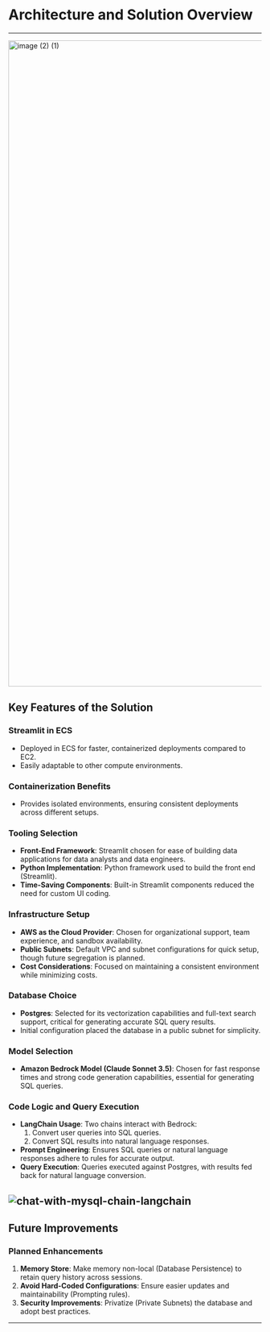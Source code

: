 # Architecture and Solution Overview
---
<img width="1283" alt="image (2) (1)" src="https://github.com/user-attachments/assets/2bc8775e-de5a-4662-af27-6d5c094fe4c5">

## Key Features of the Solution

### Streamlit in ECS
- Deployed in ECS for faster, containerized deployments compared to EC2.
- Easily adaptable to other compute environments.

### Containerization Benefits
- Provides isolated environments, ensuring consistent deployments across different setups.

### Tooling Selection
- **Front-End Framework**: Streamlit chosen for ease of building data applications for data analysts and data engineers.
- **Python Implementation**: Python framework used to build the front end (Streamlit).
- **Time-Saving Components**: Built-in Streamlit components reduced the need for custom UI coding.

### Infrastructure Setup
- **AWS as the Cloud Provider**: Chosen for organizational support, team experience, and sandbox availability.
- **Public Subnets**: Default VPC and subnet configurations for quick setup, though future segregation is planned.
- **Cost Considerations**: Focused on maintaining a consistent environment while minimizing costs.

### Database Choice
- **Postgres**: Selected for its vectorization capabilities and full-text search support, critical for generating accurate SQL query results.
- Initial configuration placed the database in a public subnet for simplicity.

### Model Selection
- **Amazon Bedrock Model (Claude Sonnet 3.5)**: Chosen for fast response times and strong code generation capabilities, essential for generating SQL queries.

### Code Logic and Query Execution
- **LangChain Usage**: Two chains interact with Bedrock:
  1. Convert user queries into SQL queries.
  2. Convert SQL results into natural language responses.
- **Prompt Engineering**: Ensures SQL queries or natural language responses adhere to rules for accurate output.
- **Query Execution**: Queries executed against Postgres, with results fed back for natural language conversion.

![chat-with-mysql-chain-langchain](https://github.com/user-attachments/assets/37a776b7-1d60-47c2-b729-ca2322e65112)
---

## Future Improvements

### Planned Enhancements
1. **Memory Store**: Make memory non-local (Database Persistence) to retain query history across sessions.
2. **Avoid Hard-Coded Configurations**: Ensure easier updates and maintainability (Prompting rules).
3. **Security Improvements**: Privatize (Private Subnets) the database and adopt best practices.

---
